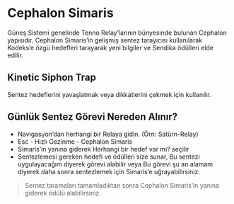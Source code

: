 # Cephalon Simaris

Güneş Sistemi genelinde Tenno Relay’larının bünyesinde bulunan Cephalon yapısıdır. Cephalon Simaris’in gelişmiş sentez tarayıcısı kullanılarak Kodeks’e özgü hedefleri tarayarak yeni bilgiler ve Sendika ödülleri elde edilir.

## Kinetic Siphon Trap

Sentez hedeflerini yavaşlatmak veya dikkatlerini çekmek için kullanılır.

## Günlük Sentez Görevi Nereden Alınır?

* Navigasyon’dan herhangi bir Relaya gidin. \(Örn: Satürn-Relay\)
* Esc - Hızlı Gezinme - Cephalon Simaris
* Simaris’in yanına giderek Herhangi bir hedef var mı? seçilir
* Sentezlemesi gereken hedefi ve ödülleri size sunar, Bu sentezi uygulayacağım diyerek görevi alabilir veya Bu görevi şu an alamam diyerek daha sonra sentezlemek için Simaris’e uğrayabilirsiniz.

> Sentez taramaları tamamladıktan sonra Cephalon Simaris’in yanına giderek ödülü alabilirsiniz.

